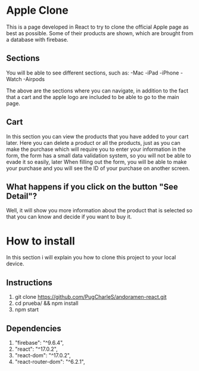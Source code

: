 # Apple Clone

This is a page developed in React to try to clone the official Apple page as best as possible.
Some of their products are shown, which are brought from a database with firebase.

## Sections

You will be able to see different sections, such as:
-Mac
-iPad
-iPhone
-Watch
-Airpods

The above are the sections where you can navigate, in addition to the fact that a cart and the apple logo are included to be able to go to the main page.

## Cart

In this section you can view the products that you have added to your cart later.
Here you can delete a product or all the products, just as you can make the purchase which will require you to enter your information in the form, the form has a small data validation system, so you will not be able to evade it so easily, later When filling out the form, you will be able to make your purchase and you will see the ID of your purchase on another screen.

## What happens if you click on the button "See Detail"?

Well, it will show you more information about the product that is selected so that you can know and decide if you want to buy it.

# How to install

In this section i will explain you how to clone this project to your local device.

## Instructions

1. git clone https://github.com/PugCharleS/andoramen-react.git
2. cd prueba/ && npm install
3. npm start

## Dependencies

1. "firebase": "^9.6.4",
2. "react": "^17.0.2",
3. "react-dom": "^17.0.2",
4. "react-router-dom": "^6.2.1",

